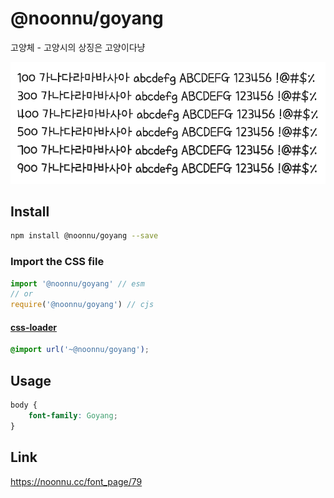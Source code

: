 # @noonnu/goyang

고양체 - 고양시의 상징은 고양이다냥

![example](./example.png)

## Install

```bash
npm install @noonnu/goyang --save
```

### Import the CSS file

```js
import '@noonnu/goyang' // esm
// or
require('@noonnu/goyang') // cjs
```

#### [css-loader](https://github.com/webpack-contrib/css-loader)

```css
@import url('~@noonnu/goyang');
```

## Usage

```css
body {
    font-family: Goyang;
}
```

## Link

https://noonnu.cc/font_page/79
